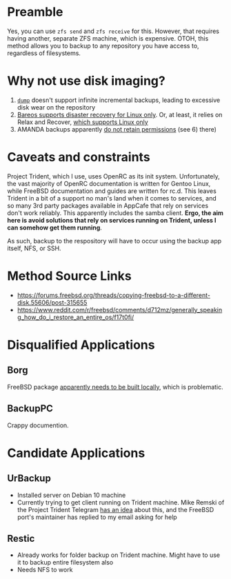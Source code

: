 # Preamble

Yes, you can use `zfs send` and `zfs receive` for this. However, that requires having another, separate ZFS machine, which is expensive. OTOH, this method allows you to backup to any repository you have access to, regardless of filesystems.

# Why not use disk imaging?

1. [`dump`](https://www.freebsd.org/cgi/man.cgi?dump(8)) doesn't support infinite incremental backups, leading to excessive disk wear on the repository
2. [Bareos supports disaster recovery for Linux only](https://docs.bareos.org/Appendix/DisasterRecoveryUsingBareos.html). Or, at least, it relies on Relax and Recover, [which supports Linux only](http://relax-and-recover.org/download/) 
3. AMANDA backups apparently [do not retain permissions](https://wiki.zmanda.com/index.php/How_To:Do_a_Bare_Metal_Restore) (see 6) there)

# Caveats and constraints

Project Trident, which I use, uses OpenRC as its init system. Unfortunately, the vast majority of OpenRC documentation is written for Gentoo Linux, while FreeBSD documentation and guides are written for rc.d. This leaves Trident in a bit of a support no man's land when it comes to services, and so many 3rd party packages available in AppCafe that rely on services don't work reliably. This apparently includes the samba client. **Ergo, the aim here is avoid solutions that rely on services running on Trident, unless I can somehow get them running**.

As such, backup to the respository will have to occur using the backup app itself, NFS, or SSH. 

# Method Source Links

* https://forums.freebsd.org/threads/copying-freebsd-to-a-different-disk.55606/post-315655
* https://www.reddit.com/r/freebsd/comments/d712mz/generally_speaking_how_do_i_restore_an_entire_os/f17t0fi/

# Disqualified Applications

## Borg

FreeBSD package [apparently needs to be built locally](https://www.freshports.org/archivers/py-borgbackup), which is problematic.

## BackupPC 

Crappy documention.

# Candidate Applications

## UrBackup

* Installed server on Debian 10 machine
* Currently trying to get client running on Trident machine. Mike Remski of the Project Trident Telegram [has an idea](https://t.me/ProjectTrident/38834) about this, and the FreeBSD port's maintainer has replied to my email asking for help

## Restic

* Already works for folder backup on Trident machine. Might have to use it to backup entire filesystem also
* Needs NFS to work